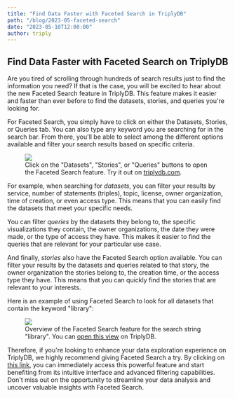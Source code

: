 ```yaml
---
title: "Find Data Faster with Faceted Search in TriplyDB"
path: "/blog/2023-05-faceted-search"
date: "2023-05-10T12:00:00"
author: triply
---
```


## Find Data Faster with Faceted Search on TriplyDB

Are you tired of scrolling through hundreds of search results just to find the information you need? If that is the case, you will be excited to hear about the new Faceted Search feature in TriplyDB. This feature makes it easier and faster than ever before to find the datasets, stories, and queries you're looking for.

For Faceted Search, you simply have to click on either the Datasets, Stories, or Queries tab. You can also type any keyword you are searching for in the search bar. From there, you'll be able to select among the different options available and filter your search results based on specific criteria.

<figure>
  <a href="https://triplydb.com" target="_blank">
    <img src="goToFacetedSearch.png">
  </a>
  <figcaption>
    Click on the "Datasets", "Stories", or "Queries" buttons to open the  Faceted Search feature.  Try it out on <a href="https://triplydb.com" target="_blank">triplydb.com</a>.
  </figcaption>
</figure>

For example, when searching for *datasets*, you can filter your results by service, number of statements (triples), topic, license, owner organization, time of creation, or even access type.  This means that you can easily find the datasets that meet your specific needs.

You can filter *queries* by the datasets they belong to, the specific visualizations they contain, the owner organizations, the date they were made, or the type of access they have.  This makes it easier to find the queries that are relevant for your particular use case.

And finally, *stories* also have the Faceted Search option available.  You can filter your results by the datasets and queries related to that story, the owner organization the stories belong to, the creation time, or the access type they have.  This means that you can quickly find the stories that are relevant to your interests.

Here is an example of using Faceted Search to look for all datasets that contain the keyword "library":

<figure>
  <a href="https://triplydb.com/browse/datasets?q=library" target="_blank">
    <img src="facetedsearchDatasets.png">
  </a>
  <figcaption>
    Overview of the Faceted Search feature for the search string "library".  You can <a href="https://triplydb.com/browse/datasets?q=library" target="_blank">open this view</a> on TriplyDB.
  </figcaption>
</figure>

Therefore, if you're looking to enhance your data exploration experience on TriplyDB, we highly recommend giving Faceted Search a try.  By clicking on [this link](https://triplydb.com/browse/datasets), you can immediately access this powerful feature and start benefiting from its intuitive interface and advanced filtering capabilities.  Don't miss out on the opportunity to streamline your data analysis and uncover valuable insights with Faceted Search.
